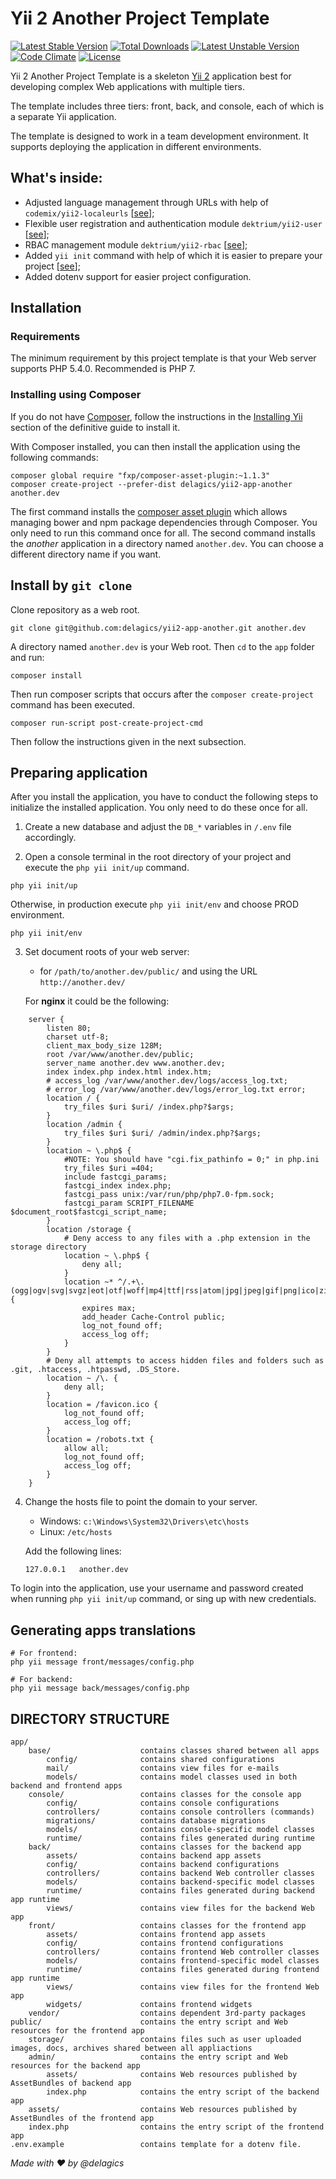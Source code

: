 # Yii 2 Another Project Template

[![Latest Stable Version](https://poser.pugx.org/delagics/yii2-app-another/v/stable.svg)](https://packagist.org/packages/delagics/yii2-app-another)
[![Total Downloads](https://poser.pugx.org/delagics/yii2-app-another/downloads)](https://packagist.org/packages/delagics/yii2-app-another)
[![Latest Unstable Version](https://poser.pugx.org/delagics/yii2-app-another/v/unstable.svg)](https://packagist.org/packages/delagics/yii2-app-another)
[![Code Climate](https://codeclimate.com/github/delagics/yii2-app-another/badges/gpa.svg)](https://codeclimate.com/github/delagics/yii2-app-another)
[![License](https://poser.pugx.org/delagics/yii2-app-another/license.svg)](https://packagist.org/packages/delagics/yii2-app-another)

Yii 2 Another Project Template is a skeleton [Yii 2](http://www.yiiframework.com/) application best for
developing complex Web applications with multiple tiers.

The template includes three tiers: front, back, and console, each of which
is a separate Yii application.

The template is designed to work in a team development environment. It supports
deploying the application in different environments.

## What's inside:

- Adjusted language management through URLs with help of `codemix/yii2-localeurls` [[see](https://github.com/codemix/yii2-localeurls)];
- Flexible user registration and authentication module `dektrium/yii2-user` [[see](https://github.com/dektrium/yii2-user)];
- RBAC management module `dektrium/yii2-rbac` [[see](https://github.com/dektrium/yii2-rbac)];
- Added `yii init` command with help of which it is easier to prepare your project [[see](https://github.com/delagics/yii2-app-another/blob/master/app/console/controllers/InitController.php)];
- Added dotenv support for easier project configuration.


## Installation

### Requirements

The minimum requirement by this project template is that your Web server supports PHP 5.4.0.
Recommended is PHP 7.

### Installing using Composer

If you do not have [Composer](http://getcomposer.org/), follow the instructions in the
[Installing Yii](https://github.com/yiisoft/yii2/blob/master/docs/guide/start-installation.md#installing-via-composer) section of the definitive guide to install it.

With Composer installed, you can then install the application using the following commands:

    composer global require "fxp/composer-asset-plugin:~1.1.3"
    composer create-project --prefer-dist delagics/yii2-app-another another.dev

The first command installs the [composer asset plugin](https://github.com/francoispluchino/composer-asset-plugin/)
which allows managing bower and npm package dependencies through Composer. You only need to run this command
once for all. The second command installs the _another_ application in a directory named `another.dev`.
You can choose a different directory name if you want.

## Install by `git clone`

Clone repository as a web root.
```
git clone git@github.com:delagics/yii2-app-another.git another.dev
```

A directory named `another.dev` is your Web root.
Then `cd` to the `app` folder and run:
```
composer install
```

Then run composer scripts that occurs after the `composer create-project` command has been executed.

```
composer run-script post-create-project-cmd
```

Then follow the instructions given in the next subsection.


## Preparing application

After you install the application, you have to conduct the following steps to initialize
the installed application. You only need to do these once for all.

1.  Create a new database and adjust the `DB_*` variables in `/.env` file accordingly.

2.  Open a console terminal in the root directory of your project and execute the `php yii init/up` command.

```
php yii init/up
```
Otherwise, in production execute `php yii init/env` and choose PROD environment.
```
php yii init/env
```

3. Set document roots of your web server:

   - for `/path/to/another.dev/public/` and using the URL `http://another.dev/`

   For **nginx** it could be the following:

```nginx
    server {
        listen 80;
        charset utf-8;
        client_max_body_size 128M;
        root /var/www/another.dev/public;
        server_name another.dev www.another.dev;
        index index.php index.html index.htm;
        # access_log /var/www/another.dev/logs/access_log.txt;
        # error_log /var/www/another.dev/logs/error_log.txt error;
        location / {
            try_files $uri $uri/ /index.php?$args;
        }
        location /admin {
            try_files $uri $uri/ /admin/index.php?$args;
        }
        location ~ \.php$ {
            #NOTE: You should have "cgi.fix_pathinfo = 0;" in php.ini
            try_files $uri =404;
            include fastcgi_params;
            fastcgi_index index.php;
            fastcgi_pass unix:/var/run/php/php7.0-fpm.sock;
            fastcgi_param SCRIPT_FILENAME $document_root$fastcgi_script_name;
        }
        location /storage {
            # Deny access to any files with a .php extension in the storage directory
            location ~ \.php$ {
                deny all;
            }
            location ~* ^/.+\.(ogg|ogv|svg|svgz|eot|otf|woff|mp4|ttf|rss|atom|jpg|jpeg|gif|png|ico|zip|tgz|gz|rar|bz2|doc|xls|exe|ppt|tar|mid|midi|wav|bmp|rtf)$ {
                expires max;
                add_header Cache-Control public;
                log_not_found off;
                access_log off;
            }
        }
        # Deny all attempts to access hidden files and folders such as .git, .htaccess, .htpasswd, .DS_Store.
        location ~ /\. {
            deny all;
        }
        location = /favicon.ico {
            log_not_found off;
            access_log off;
        }
        location = /robots.txt {
            allow all;
            log_not_found off;
            access_log off;
        }
    }
```

4. Change the hosts file to point the domain to your server.

   - Windows: `c:\Windows\System32\Drivers\etc\hosts`
   - Linux: `/etc/hosts`

   Add the following lines:

   ```
   127.0.0.1   another.dev
   ```

To login into the application, use your username and password created when running `php yii init/up` command, or sing up with new credentials.

## Generating apps translations

```
# For frontend:
php yii message front/messages/config.php

# For backend:
php yii message back/messages/config.php
```

DIRECTORY STRUCTURE
-------------------

```
app/
    base/                    contains classes shared between all apps
        config/              contains shared configurations
        mail/                contains view files for e-mails
        models/              contains model classes used in both backend and frontend apps
    console/                 contains classes for the console app
        config/              contains console configurations
        controllers/         contains console controllers (commands)
        migrations/          contains database migrations
        models/              contains console-specific model classes
        runtime/             contains files generated during runtime
    back/                    contains classes for the backend app
        assets/              contains backend app assets
        config/              contains backend configurations
        controllers/         contains backend Web controller classes
        models/              contains backend-specific model classes
        runtime/             contains files generated during backend app runtime
        views/               contains view files for the backend Web app
    front/                   contains classes for the frontend app
        assets/              contains frontend app assets
        config/              contains frontend configurations
        controllers/         contains frontend Web controller classes
        models/              contains frontend-specific model classes
        runtime/             contains files generated during frontend app runtime
        views/               contains view files for the frontend Web app
        widgets/             contains frontend widgets
    vendor/                  contains dependent 3rd-party packages
public/                      contains the entry script and Web resources for the frontend app
    storage/                 contains files such as user uploaded images, docs, archives shared between all appliactions
    admin/                   contains the entry script and Web resources for the backend app
        assets/              contains Web resources published by AssetBundles of backend app
        index.php            contains the entry script of the backend app
    assets/                  contains Web resources published by AssetBundles of the frontend app
    index.php                contains the entry script of the frontend app
.env.example                 contains template for a dotenv file.
```

*Made with :heart: by @delagics*
